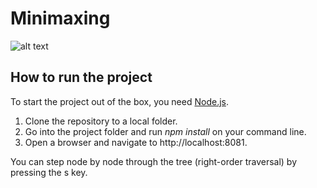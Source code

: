 # Minimaxing

![alt text](https://raw.githubusercontent.com/eggersa/Minimaxing/master/doc/2020-05-06%2019_06_58-Minimax.png)

## How to run the project
To start the project out of the box, you need [Node.js](https://www.sitepoint.com/beginners-guide-node-package-manager/). 

1. Clone the repository to a local folder.
2. Go into the project folder and run *npm install* on your command line.
3. Open a browser and navigate to http://localhost:8081.

You can step node by node through the tree (right-order traversal) by pressing the s key.
